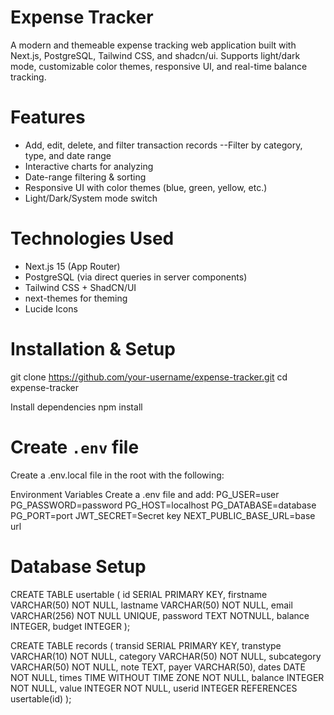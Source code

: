 # Expense Tracker

A modern and themeable expense tracking web application built with Next.js, PostgreSQL, Tailwind CSS, and shadcn/ui. Supports light/dark mode, customizable color themes, responsive UI, and real-time balance tracking.



# Features

- Add, edit, delete, and filter transaction records
--Filter by category, type, and date range
- Interactive charts for analyzing
- Date-range filtering & sorting
- Responsive UI with color themes (blue, green, yellow, etc.)
- Light/Dark/System mode switch


# Technologies Used

- Next.js 15 (App Router)
- PostgreSQL (via direct queries in server components)
- Tailwind CSS + ShadCN/UI
- next-themes for theming
- Lucide Icons 

# Installation & Setup

git clone https://github.com/your-username/expense-tracker.git
cd expense-tracker

Install dependencies
npm install

# Create `.env` file

Create a .env.local file in the root with the following:

Environment Variables
Create a .env file and add:
PG_USER=user
PG_PASSWORD=password
PG_HOST=localhost
PG_DATABASE=database
PG_PORT=port
JWT_SECRET=Secret key
NEXT_PUBLIC_BASE_URL=base url

# Database Setup


CREATE TABLE usertable (
  id SERIAL PRIMARY KEY,
  firstname VARCHAR(50) NOT NULL,
  lastname VARCHAR(50) NOT NULL,
  email VARCHAR(256) NOT NULL UNIQUE,
  password TEXT NOTNULL,
  balance INTEGER,
  budget INTEGER
);
 

CREATE TABLE records (
  transid SERIAL PRIMARY KEY,
  transtype VARCHAR(10) NOT NULL,
  category VARCHAR(50) NOT NULL,
  subcategory VARCHAR(50) NOT NULL,
  note TEXT,
  payer VARCHAR(50),
  dates DATE NOT NULL,
  times TIME WITHOUT TIME ZONE NOT NULL,
  balance INTEGER NOT NULL,
  value INTEGER NOT NULL,
  userid INTEGER REFERENCES usertable(id)
);
